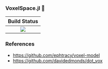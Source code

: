 ### VoxelSpace.jl 👾

|  **Build Status**               |
|:-------------------------------:|
|  [![][travis-img]][travis-url]  |


### References
 * https://github.com/ephtracy/voxel-model
 * https://github.com/davidedmonds/dot_vox


[travis-img]: https://api.travis-ci.org/wookay/VoxelSpace.jl.svg?branch=master
[travis-url]: https://travis-ci.org/wookay/VoxelSpace.jl
